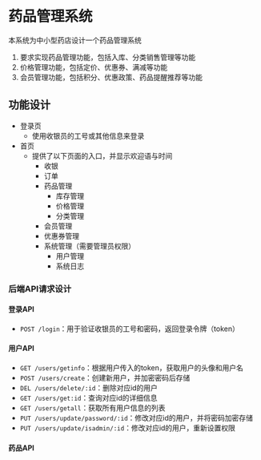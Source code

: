 # 药品管理系统

本系统为中小型药店设计一个药品管理系统

1. 要求实现药品管理功能，包括入库、分类销售管理等功能
2. 价格管理功能，包括定价、优惠券、满减等功能
3. 会员管理功能，包括积分、优惠政策、药品提醒推荐等功能

## 功能设计

- 登录页
  - 使用收银员的工号或其他信息来登录
- 首页
  - 提供了以下页面的入口，并显示欢迎语与时间
    - 收银
    - 订单
    - 药品管理
      - 库存管理
      - 价格管理
      - 分类管理
    - 会员管理
    - 优惠券管理
    - 系统管理（需要管理员权限）
      - 用户管理
      - 系统日志

### 后端API请求设计

#### 登录API

- `POST /login`：用于验证收银员的工号和密码，返回登录令牌（token）

#### 用户API

- `GET /users/getinfo`：根据用户传入的token，获取用户的头像和用户名
- `POST /users/create`：创建新用户，并加密密码后存储
- `DEL /users/delete/:id`：删除对应id的用户
- `GET /users/get:id`：查询对应id的详细信息
- `GET /users/getall`：获取所有用户信息的列表
- `PUT /users/update/password/:id`：修改对应id的用户，并将密码加密存储
- `PUT /users/update/isadmin/:id`：修改对应id的用户，重新设置权限

#### 药品API
